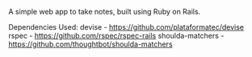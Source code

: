 A simple web app to take notes, built using Ruby on Rails.

Dependencies Used:
devise - https://github.com/plataformatec/devise
rspec - https://github.com/rspec/rspec-rails
shoulda-matchers - https://github.com/thoughtbot/shoulda-matchers